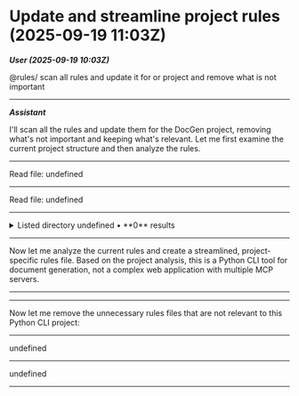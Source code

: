 <!-- Generated by SpecStory -->

# Update and streamline project rules (2025-09-19 11:03Z)

_**User (2025-09-19 10:03Z)**_

@rules/ scan all rules and update it for or project and remove what is not important 

---

_**Assistant**_

I'll scan all the rules and update them for the DocGen project, removing what's not important and keeping what's relevant. Let me first examine the current project structure and then analyze the rules.


---

Read file: undefined

---

Read file: undefined

---

<details>
            <summary>Listed directory undefined • **0** results</summary>
        
No results found
</details>

---

Now let me analyze the current rules and create a streamlined, project-specific rules file. Based on the project analysis, this is a Python CLI tool for document generation, not a complex web application with multiple MCP servers.


---



---

Now let me remove the unnecessary rules files that are not relevant to this Python CLI project:


---

undefined

---

undefined

---

